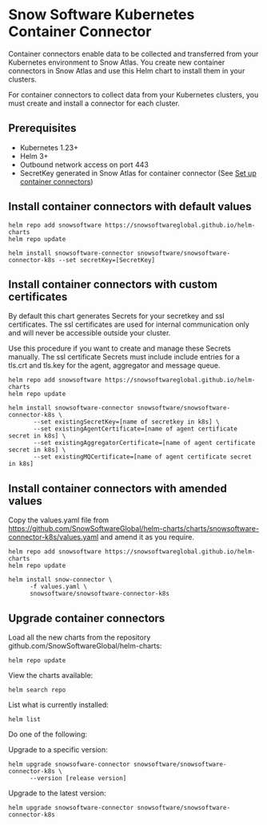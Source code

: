 # Snow Software Kubernetes Container Connector

Container connectors enable data to be collected and transferred from your Kubernetes environment to Snow Atlas. You create new container connectors in Snow Atlas and use this Helm chart to install them in your clusters.

For container connectors to collect data from your Kubernetes clusters, you must create and install a connector for each cluster.

## Prerequisites

- Kubernetes 1.23+
- Helm 3+
- Outbound network access on port 443
- SecretKey generated in Snow Atlas for container connector (See [Set up container connectors](https://docs.snowsoftware.com/snow-atlas/en/index-en.html))

## Install container connectors with default values

```
helm repo add snowsoftware https://snowsoftwareglobal.github.io/helm-charts
helm repo update

helm install snowsoftware-connector snowsoftware/snowsoftware-connector-k8s --set secretKey=[SecretKey]
```
## Install container connectors with custom certificates

By default this chart generates Secrets for your secretkey and ssl certificates. The ssl certificates are used for internal communication only and will never be accessible outside your cluster. 

Use this procedure if you want to create and manage these Secrets manually.  The ssl certificate Secrets must include include entries for a tls.crt and tls.key for the agent, aggregator and message queue.

```
helm repo add snowsoftware https://snowsoftwareglobal.github.io/helm-charts
helm repo update

helm install snowsoftware-connector snowsoftware/snowsoftware-connector-k8s \
       --set existingSecretKey=[name of secretkey in k8s] \
       --set existingAgentCertificate=[name of agent certificate secret in k8s] \
       --set existingAggregatorCertificate=[name of agent certificate secret in k8s] \
       --set existingMQCertificate=[name of agent certificate secret in k8s]
```

## Install container connectors with amended values

Copy the values.yaml file from https://github.com/SnowSoftwareGlobal/helm-charts/charts/snowsoftware-connector-k8s/values.yaml and amend it as you require.

```
helm repo add snowsoftware https://snowsoftwareglobal.github.io/helm-charts
helm repo update

helm install snow-connector \ 
      -f values.yaml \
      snowsoftware/snowsoftware-connector-k8s
```

## Upgrade container connectors
Load all the new charts from the repository github.com/SnowSoftwareGlobal/helm-charts:

```
helm repo update
```

View the charts available:

```
helm search repo
```

List what is currently installed:

```
helm list
```

Do one of the following:

Upgrade to a specific version:

```
helm upgrade snowsofware-connector snowsoftware/snowsoftware-connector-k8s \
      --version [release version]
```

Upgrade to the latest version:

```
helm upgrade snowsoftware-connector snowsoftware/snowsoftware-connector-k8s
```